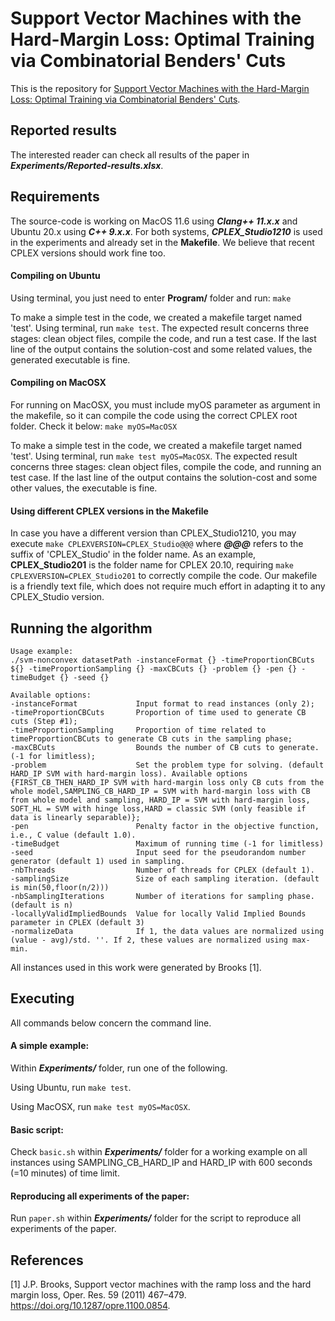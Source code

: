 
# Support Vector Machines with the Hard-Margin Loss: Optimal Training via Combinatorial Benders' Cuts

This is the repository for [Support Vector Machines with the Hard-Margin Loss: Optimal Training via Combinatorial Benders' Cuts]().


## Reported results

The interested reader can check all results of the paper in ***Experiments/Reported-results.xlsx***.


## Requirements

The source-code is working on MacOS 11.6 using ***Clang++ 11.x.x*** and Ubuntu 20.x using ***C++ 9.x.x***. 
For both systems, ***CPLEX_Studio1210*** is used in the experiments and already set in the **Makefile**. 
We believe that recent CPLEX versions should work fine too.

#### Compiling on Ubuntu
Using terminal, you just need to enter **Program/** folder and run:
`make`

To make a simple test in the code, we created a makefile target named 'test'.
Using terminal, run `make test`. The expected result concerns three stages: clean object files, compile the code, and run a test case. If the last line of the output contains the solution-cost and some related values, the generated executable is fine.

#### Compiling on MacOSX
For running on MacOSX, you must include myOS parameter as argument in the makefile, so it can compile the code using the correct CPLEX root folder. Check it below:
`make myOS=MacOSX`

To make a simple test in the code, we created a makefile target named 'test'.
Using terminal, run `make test myOS=MacOSX`. The expected result concerns three stages: clean object files, compile the code, and running an test case. If the last line of the output contains the solution-cost and some other values, the executable is fine.




#### Using different CPLEX versions in the Makefile
In case you have a different version than CPLEX_Studio1210, you may execute
`make CPLEXVERSION=CPLEX_Studio@@@` where ***@@@*** refers to the suffix of 'CPLEX_Studio' in the folder name. As an example, **CPLEX_Studio201** is the folder name for CPLEX 20.10, requiring `make CPLEXVERSION=CPLEX_Studio201` to correctly compile the code.
Our makefile is a friendly text file, which does not require much effort in adapting it to any CPLEX_Studio version. 

## Running the algorithm

```
Usage example:
./svm-nonconvex datasetPath -instanceFormat {} -timeProportionCBCuts ${} -timeProportionSampling {} -maxCBCuts {} -problem {} -pen {} -timeBudget {} -seed {}

Available options:
-instanceFormat				Input format to read instances (only 2);
-timeProportionCBCuts  		Proportion of time used to generate CB cuts (Step #1);
-timeProportionSampling 	Proportion of time related to timeProportionCBCuts to generate CB cuts in the sampling phase;
-maxCBCuts 					Bounds the number of CB cuts to generate. (-1 for limitless);
-problem 					Set the problem type for solving. (default HARD_IP SVM with hard-margin loss). Available options {FIRST_CB_THEN_HARD_IP SVM with hard-margin loss only CB cuts from the whole model,SAMPLING_CB_HARD_IP = SVM with hard-margin loss with CB from whole model and sampling, HARD_IP = SVM with hard-margin loss, SOFT_HL = SVM with hinge loss,HARD = classic SVM (only feasible if data is linearly separable)};
-pen 						Penalty factor in the objective function, i.e., C value (default 1.0).
-timeBudget 				Maximum of running time (-1 for limitless)
-seed 						Input seed for the pseudorandom number generator (default 1) used in sampling.
-nbThreads					Number of threads for CPLEX (default 1).
-samplingSize				Size of each sampling iteration. (default is min(50,floor(n/2)))
-nbSamplingIterations		Number of iterations for sampling phase. (default is n)
-locallyValidImpliedBounds  Value for locally Valid Implied Bounds parameter in CPLEX (default 3)
-normalizeData 				If 1, the data values are normalized using (value - avg)/std. ''. If 2, these values are normalized using max-min.
```

All instances used in this work were generated by Brooks [1]. 

## Executing

All commands below concern the command line.

#### A simple example:
Within ***Experiments/*** folder, run one of the following.

Using Ubuntu, run `make test`.

Using MacOSX, run `make test myOS=MacOSX`.

#### Basic script:

Check `basic.sh` within ***Experiments/*** folder for a working example on all instances using SAMPLING_CB_HARD_IP and HARD_IP with 600 seconds (=10 minutes) of time limit.


#### Reproducing all experiments of the paper:

Run `paper.sh` within ***Experiments/*** folder for the script to reproduce all experiments of the paper.

## References

[1]  J.P. Brooks, Support vector machines with the ramp loss and the hard margin loss, Oper. Res. 59 (2011) 467–479. https://doi.org/10.1287/opre.1100.0854.
